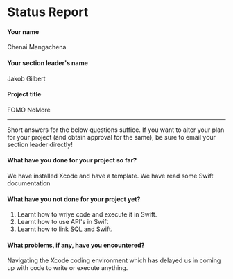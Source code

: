 # Status Report

#### Your name

Chenai Mangachena

#### Your section leader's name

Jakob Gilbert

#### Project title

FOMO NoMore

***

Short answers for the below questions suffice. If you want to alter your plan for your project (and obtain approval for the same), be sure to email your section leader directly!

#### What have you done for your project so far?

We have installed Xcode and have a template. We have read some Swift documentation

#### What have you not done for your project yet?

1. Learnt how to wriye code and execute it in Swift.
2. Learnt how to use API's in Swift
3. Learnt how to link SQL and Swift.

#### What problems, if any, have you encountered?

Navigating the Xcode coding environment which has delayed us in coming up with code to write or execute anything.
